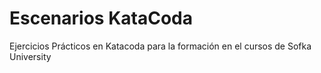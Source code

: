 # Escenarios KataCoda
Ejercicios Prácticos en Katacoda para la formación en el cursos de Sofka University
